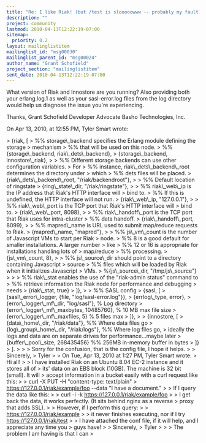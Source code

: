 ```yaml
---
title: "Re: I like Riak! (but /test is slooooowww -- probably my fault)"
description: ""
project: community
lastmod: 2010-04-13T12:22:19-07:00
sitemap:
  priority: 0.2
layout: mailinglistitem
mailinglist_id: "msg00030"
mailinglist_parent_id: "msg00024"
author_name: "Grant Schofield"
project_section: "mailinglistitem"
sent_date: 2010-04-13T12:22:19-07:00
---
```



What version of Riak and Innostore are you running? Also providing both your 
erlang.log.1 as well as your sasl-error.log files from the log directory would 
help us diagnose the issue you're experiencing.

Thanks,
Grant Schofield
Developer Advocate 
Basho Technologies, Inc.


On Apr 13, 2010, at 12:55 PM, Tyler Smart wrote:

&gt; {riak, [
&gt; %% storage\\_backend specifies the Erlang module defining the storage 
&gt; mechanism
&gt; %% that will be used on this node.
&gt; %% {storage\\_backend, riak\\_dets\\_backend},
&gt; {storage\\_backend, innostore\\_riak},
&gt; 
&gt; %% Different storage backends can use other configuration variables. 
&gt; For
&gt; %% instance, riak\\_dets\\_backend\\_root determines the directory under 
&gt; which
&gt; %% dets files will be placed.
&gt; {riak\\_dets\\_backend\\_root, "/riak/backendroot"},
&gt; 
&gt; %% Default location of ringstate
&gt; {ring\\_state\\_dir, "/riak/ringstate"},
&gt; 
&gt; %% riak\\_web\\_ip is the IP address that Riak's HTTP interface will 
&gt; bind to.
&gt; %% If this is undefined, the HTTP interface will not run.
&gt; {riak\\_web\\_ip, "127.0.0.1"},
&gt; 
&gt; %% riak\\_web\\_port is the TCP port that Riak's HTTP interface will 
&gt; bind to.
&gt; {riak\\_web\\_port, 8098},
&gt; 
&gt; %% riak\\_handoff\\_port is the TCP port that Riak uses for intra-cluster
&gt; %% data handoff.
&gt; {riak\\_handoff\\_port, 8099},
&gt; 
&gt; %% mapred\\_name is URL used to submit map/reduce requests to Riak.
&gt; {mapred\\_name, "mapred"},
&gt; 
&gt; %% js\\_vm\\_count is the number of Javascript VMs to start per Riak 
&gt; node.
&gt; %% 8 is a good default for smaller installations. A larger number 
&gt; like
&gt; %% 12 or 16 is appropriate for installations handling lots of 
&gt; map/reduce
&gt; %% processing.
&gt; {js\\_vm\\_count, 8},
&gt; 
&gt; %% js\\_source\\_dir should point to a directory containing Javascript 
&gt; source
&gt; %% files which will be loaded by Riak when it initializes Javascript 
&gt; VMs.
&gt; %{js\\_source\\_dir, "/tmp/js\\_source"}
&gt; 
&gt; 
&gt; %% riak\\_stat enables the use of the "riak-admin status" command to
&gt; %% retrieve information the Riak node for performance and debugging 
&gt; needs
&gt; {riak\\_stat, true}
&gt; ]},
&gt; 
&gt; %% SASL config
&gt; {sasl, [
&gt; {sasl\\_error\\_logger, {file, "log/sasl-error.log"}},
&gt; {errlog\\_type, error},
&gt; {error\\_logger\\_mf\\_dir, "log/sasl"}, % Log directory
&gt; {error\\_logger\\_mf\\_maxbytes, 10485760}, % 10 MB max file size
&gt; {error\\_logger\\_mf\\_maxfiles, 5} % 5 files max
&gt; ]},
&gt; 
&gt; {innostore, [
&gt; {data\\_home\\_dir, "/riak/data"}, %% Where data files go
&gt; {log\\_group\\_home\\_dir, "/riak/logs"}, %% Where log files go, 
&gt; ideally the logs and data are on separate drives for performance...maybe later
&gt; {buffer\\_pool\\_size, 268435456} %% 256MB in-memory buffer in bytes
&gt; ]}
&gt; ].
&gt; 
&gt; 
&gt; Sorry for the confusion, that is the config file, I hope it helps.
&gt; 
&gt; Sincerely,
&gt; Tyler
&gt; 
&gt; On Tue, Apr 13, 2010 at 1:27 PM, Tyler Smart  wrote:
&gt; Hi all! 
&gt; 
&gt; I have installed Riak on an Ubuntu 8.04 EC-2 instance and it stores all of 
&gt; its' data on an EBS block (10GB). The machine is 32 bit (small). It will 
&gt; accept information in a bucket easily with a curl request like this:
&gt; 
&gt; curl -X PUT -H "content-type: text/plain" 
&gt; https://127.0.0.1/riak/example/foo --data "I have a document."
&gt; 
&gt; If I query the data like this:
&gt; 
&gt; curl -i -k https://127.0.0.1/riak/example/foo
&gt; 
&gt; I get back the data, it works perfectly. (It sits behind nginx as a reverse 
&gt; proxy that adds SSL).
&gt; 
&gt; However, if I perform this query:
&gt; 
&gt; https://127.0.0.1/riak/example
&gt; 
&gt; it never finishes executing, nor if I try https://127.0.0.1/riak/test
&gt; 
&gt; I have attached the conf file, if it will help, and I appreciate any time you 
&gt; guys have! 
&gt; 
&gt; Sincerely,
&gt; Tyler
&gt; 
&gt; 
&gt; The problem I am having is that I can 
&gt; 

